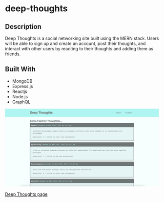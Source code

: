 # deep-thoughts

## Description
Deep Thoughts is a social networking site built using the MERN stack. Users will be able to sign up and create an account, post their thoughts, and interact with other users by reacting to their thoughts and adding them as friends.

## Built With
* MongoDB
* Express.js
* Reactjs
* Node.js
* GraphQL

![Deep Thoughts Screenshot](./client/src/assets/images/thoughts.png)

[Deep Thoughts page](https://ancient-castle-37434.herokuapp.com/)